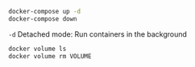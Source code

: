 ```bash
docker-compose up -d
docker-compose down
```

`-d` Detached mode: Run containers in the background

```bash
docker volume ls
docker volume rm VOLUME
```
